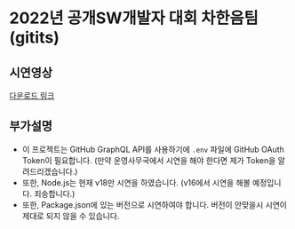 # 2022년 공개SW개발자 대회 차한음팀 (gitits)

## 시연영상
[다운로드 링크](https://github.com/chebread/oss-demo-video/blob/master/demo.mov?raw=true)

## 부가설명
- 이 프로젝트는 GitHub GraphQL API를 사용하기에 `.env` 파일에 GitHub OAuth Token이 필요합니다. (만약 운영사무국에서 시연을 해야 한다면 제가 Token을 알려드리겠습니다.)
- 또한, Node.js는 현재 v18만 시연을 하였습니다. (v16에서 시연을 해볼 예정입니다. 죄송합니다.)
- 또한, Package.json에 있는 버전으로 시연하여야 합니다. 버전이 안맞을시 시연이 제대로 되지 않을 수 있습니다.
